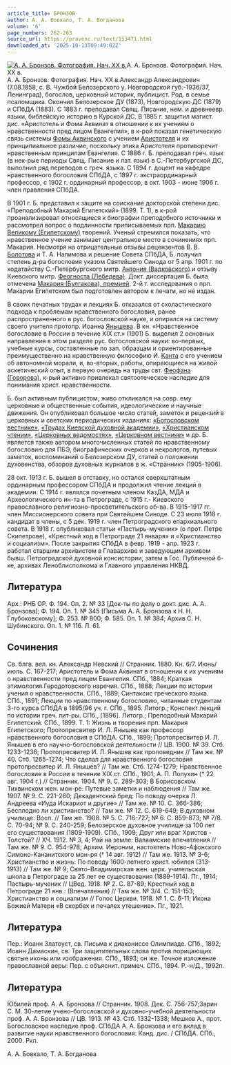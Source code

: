 ```yaml
---
article_title: БРОНЗОВ
author: А. А. Бовкало, Т. А. Богданова
volume: '6'
page_numbers: 262-263
source_url: https://pravenc.ru/text/153471.html
downloaded_at: '2025-10-13T09:49:02Z'
---
```


[![А. А. Бронзов. Фотография. Нач. XX в.](https://pravenc.ru/data/754/460/1234/i200.jpg "Кликните для увеличения картинки")](https://pravenc.ru/data/754/460/1234/i400.jpg)А. А. Бронзов. Фотография. Нач. XX в.  
А. А. Бронзов. Фотография. Нач. XX в.Александр Александрович (7.08.1858, с. В. Чужбой Белозерского у. Новгородской губ.-1936/37, Ленинград), богослов, церковный историк, публицист. Род. в семье псаломщика. Окончил Белозерское ДУ (1873), Новгородскую ДС (1879) и СПбДА (1883). С 1883 г. преподавал Свящ. Писание, нем. и древнеевр. языки, библейскую историю в Курской ДС. В 1885 г. защитил магист. дис. «Аристотель и Фома Аквинат в отношении к их учениям о нравственности пред лицом Евангелия», в к-рой показал генетическую связь системы [Фомы Аквинского](<https://pravenc.ru/text/Фома Аквинский.html>) с учением [Аристотеля](https://pravenc.ru/text/АРИСТОТЕЛЬ.html) и их принципиальное различие, поскольку этика Аристотеля противоречит нравственным принципам Евангелия. С 1886 г. Б. преподавал греч. язык (в нек-рые периоды Свящ. Писание и лат. язык) в С.-Петербургской ДС, выполнил ряд переводов с греч. языка. С 1894 г. доцент на кафедре нравственного богословия СПбДА, с 1897 г. экстраординарный профессор, с 1902 г. ординарный профессор, в окт. 1903 - июне 1906 г. член правления СПбДА.

В 1901 г. Б. представил к защите на соискание докторской степени дис. «Преподобный Макарий Египетский» (1899. Т. 1), в к-рой проанализировал относящиеся к биографии преподобного источники и рассмотрел вопрос о подлинности приписываемых прп. [Макарию Великому (Египетскому)](<https://pravenc.ru/text/Макарию Великому (Египетскому).html>) творений. Ученый стремился показать, что нравственное учение занимает центральное место в сочинениях прп. Макария. Несмотря на отрицательные отзывы рецензентов В. В. [Болотова](https://pravenc.ru/text/БОЛОТОВ.html) и Т. А. Налимова и решение Совета СПбДА, Б. получил степень д-ра богословия указом Святейшего Синода от 5 апр. 1901 г. по ходатайству С.-Петербургского митр. [Антония (Вадковского)](https://pravenc.ru/text/Антоний.html) и отзыву Киевского митр. [Феогноста (Лебедева)](<https://pravenc.ru/text/Феогноста (Лебедева).html>). Докт. диссертация Б. была отмечена [Макария (Булгакова), премией](<https://pravenc.ru/text/Макария (Булгакова)  премией.html>). 2-й т. исследования о прп. Макарии Египетском был подготовлен автором к печати, но не издан.

В своих печатных трудах и лекциях Б. отказался от схоластического подхода к проблемам нравственного богословия, ранее распространенного в рус. богословской науке, и опирался на систему своего учителя протопр. Иоанна [Янышева](https://pravenc.ru/text/Янышев.html). В кн. «Нравственное богословие в России в течение XIX ст.» (1901) Б. выделил 2 основных направления в этом разделе рус. богословской науки: во-первых, учебные курсы, составленные по зап. образцам и ориентированные преимущественно на нравственную философию И. [Канта](https://pravenc.ru/text/Канта.html) с его учением об автономной морали, и, во-вторых, работы, опирающиеся на живой аскетический опыт, в первую очередь на труды свт. [Феофана (Говорова)](<https://pravenc.ru/text/Феофана (Говорова).html>), к-рый активно привлекал святоотеческое наследие для понимания христ. нравственности.

Б. был активным публицистом, живо откликался на совр. ему церковные и общественные события, идеологические и научные движения. Он опубликовал большое число статей, заметок и рецензий в церковных и светских периодических изданиях: [«Богословском вестнике»](<https://pravenc.ru/text/ Богословский вестник .html>), [«Трудах Киевской духовной академии»](<https://pravenc.ru/text/ Трудах Киевской духовной академии .html>), [«Христианском чтении»](<https://pravenc.ru/text/ Христианском чтении .html>), [«Церковных ведомостях»](<https://pravenc.ru/text/ Церковных ведомостях .html>), [«Церковном вестнике»](<https://pravenc.ru/text/ Церковном вестнике .html>) и др. Б. является также автором многочисленных статей по нравственному богословию для ПБЭ, биографических очерков и некрологов, путевых заметок, воспоминаний о Белозерском ДУ, статей о положении духовенства, обзоров духовных журналов в ж. «Странник» (1905-1906).

28 окт. 1913 г. Б. вышел в отставку, но остался сверхштатным ординарным профессором СПбДА и продолжил чтение лекций в академии. С 1914 г. являлся почетным членом КазДА, МДА и Археологического ин-та в Петрограде, с 1915 г.- Киевского православного религиозно-просветительского об-ва. В 1915-1917 гг. член Миссионерского совета при Святейшем Синоде. С 23 июля 1918 г. кандидат в члены, с 5 дек. 1919 г. член Петроградского епархиального совета. В 1918 г. опубликовал статьи «Пастырь-мученик» (о прот. Петре Скипетрове), «Крестный ход в Петрограде 21 января» и «Христианство и социализм». После закрытия СПбДА в февр. 1919 - апр. 1923 г. работал старшим архивистом в Главархиве и заведующим архивом бывш. Петроградской духовной консистории, затем в Гос. Публичной б-ке, архивах Леноблисполкома и Главного управления НКВД.

## Литература

Арх.: РНБ ОР. Ф. 194. Оп. 2. № 33 [Док-ты по делу о докт. дис. А. А. Бронзова]; Ф. 194. Оп. 1. № 345 [Письма А. А. Бронзова к Н. Н. Глубоковскому]; Ф. 253. № 800; Ф. 585. Оп. 1. № 384; Архив С. Н. Шубинского. Оп. 1. № 116. Л. 61.

## Сочинения

Св. блгв. вел. кн. Александр Невский // Странник. 1880. Кн. 6/7. Июнь/июль. С. 167-217; Аристотель и Фома Аквинат в отношении к их учениям о нравственности пред лицем Евангелия. СПб., 1884; Краткая этимология Геродотовского наречия. СПб., 1888; Лекции по истории учения о нравственности. СПб., 1889; Синтаксис греческого языка. СПб., 1891; Лекции по нравственному богословию, читанные студентам 3-го курса СПбДА в 1895/96 уч. г. СПб., 1895. Литогр.; Конспект лекций по истории греч. лит-ры. СПб., [1896]. Литогр.; Преподобный Макарий Египетский. СПб., 1899. Т. 1: Жизнь и творения прп. Макария Египетского; Протопресвитер И. Л. Янышев как профессор нравственного богословия в СПбДА. СПб., 1899; Протопресвитер И. Л. Янышев в его научно-богословской деятельности // ЦВ. 1900. № 39. Стб. 1233-1236; Протопресвитер И. Л. Янышев как проповедник // Там же. № 40. Стб. 1265-1274; Что сделал для нравственного богословия протопресвитер И. Л. Янышев? // Там же. Стб. 1274-1279; Нравственное богословие в России в течение XIX ст. СПб., 1901; А. П. Лопухин († 22 авг. 1904 г.) // Странник. 1904. № 9. С. 289-303; В Борисовском Тихвинском жен. мон-ре: Путевые заметки и наблюдения // Там же. 1907. № 9. С. 221-260; Декадентский бред: По поводу очерка Л. Андреева «Иуда Искариот и другие» // Там же. № 10. С. 366-386; Бесплодно ли христианство? // Там же. № 12. С. 619-649; В духовном училище: Восп. // Там же. 1908. № 5. С. 716-727; № 6. С. 859-873; № 7/8. С. 70-94; № 9. С. 240-259; Белозерское духовное училище за 100 лет его существования (1809-1909). СПб., 1909; Друг или враг Христов - Толстой? // ХЧ. 1912. № 3, 4; Рай на земле: Валаамские впечатления // Там же. № 9. С. 954-978; Архим. Иероним, настоятель Ново-Афонского Симоно-Кананитского мон-ря († 14 авг. 1912) // Там же. 1913. № 3-6; Христианство и жизнь: По поводу 1600-летнего христ. юбилея (313-1913) // Там же. № 9; Свято-Владимирская жен. церк. учительская школа в Петрограде за 25 лет ее существования (1889-1914). Пг., 1914; Пастырь-мученик // ЦВед. 1918. № 2. С. 87-89; Крестный ход в Петрограде 21 янв.: (Впечатления) // Там же. № 3/4. С. 151-153; Христианство и социализм // Голос Церкви. 1918. № 1. С. 6-11; Икона Божией Матери «В скорбех и печалех утешение». Пг., 1921.

## Литература

Пер.: Иоанн Златоуст, св. Письма к диакониссе Олимпиаде. СПб., 1892; Иоанн Дамаскин, св. Три защитительных слова против порицающих святые иконы или изображения. СПб., 1893; он же. Точное изложение православной веры: Пер. с объяснит. примеч. СПб., 1894. Р.-н/Д., 1992п.

## Литература

Юбилей проф. А. А. Бронзова // Странник. 1908. Дек. С. 756-757;Зарин С. М. 30-летие учено-богословской и духовно-учебной деятельности проф. А. А. Бронзова // ЦВ. 1913. № 43. Стб. 1332-1338; Мешков А., прот. Богословское наследие проф. СПбДА А. А. Бронзова и его вклад в развитие науки нравственного богословия: Канд. дис. / СПбДА. СПб., 2000. Ркп.

А. А. Бовкало, Т. А. Богданова
